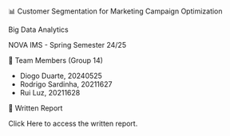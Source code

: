 📊 Customer Segmentation for Marketing Campaign Optimization

Big Data Analytics

NOVA IMS - Spring Semester 24/25

👥 Team Members (Group 14)

- Diogo Duarte, 20240525
- Rodrigo Sardinha, 20211627
- Rui Luz, 20211628

📑 Written Report

Click Here to access the written report.
